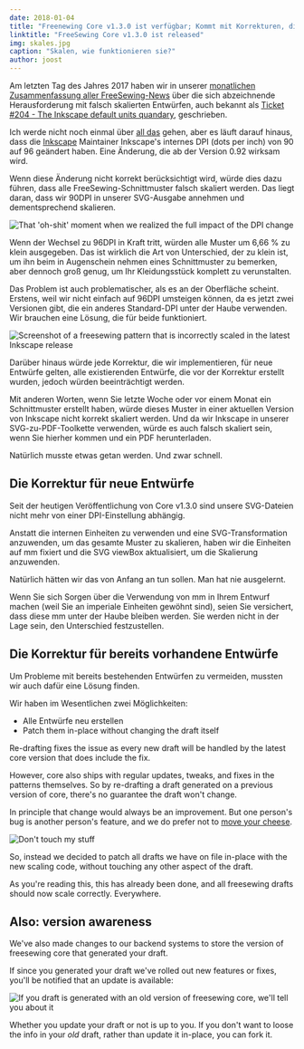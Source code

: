 ```yaml
---
date: 2018-01-04
title: "Freenewing Core v1.3.0 ist verfügbar; Kommt mit Korrekturen, die so gut sind, dass wir sie zu all Ihren Entwürfen zurückportiert haben"
linktitle: "FreeSewing Core v1.3.0 ist released"
img: skales.jpg
caption: "Skalen, wie funktionieren sie?"
author: joost
---
```


Am letzten Tag des Jahres 2017 haben wir in unserer [monatlichen Zusammenfassung aller FreeSewing-News](/blog/roundup-2017-12/) über die sich abzeichnende Herausforderung mit falsch skalierten Entwürfen, auch bekannt als [Ticket #204 - The Inkscape default units quandary](https://github.com/freesewing/core/issues/204), geschrieben.

Ich werde nicht noch einmal über [all das](/blog/roundup-2017-12/) gehen, aber es läuft darauf hinaus, dass die [Inkscape](http://inkscape.org/) Maintainer Inkscape's internes DPI (dots per inch) von 90 auf 96 geändert haben. Eine Änderung, die ab der Version 0.92 wirksam wird.

Wenn diese Änderung nicht korrekt berücksichtigt wird, würde dies dazu führen, dass alle FreeSewing-Schnittmuster falsch skaliert werden. Das liegt daran, dass wir 90DPI in unserer SVG-Ausgabe annehmen und dementsprechend skalieren.

![That 'oh-shit' moment when we realized the full impact of the DPI change](oh-shit.gif)

Wenn der Wechsel zu 96DPI in Kraft tritt, würden alle Muster um 6,66 % zu klein ausgegeben. Das ist wirklich die Art von Unterschied, der zu klein ist, um ihn beim in Augenschein nehmen eines Schnittmuster zu bemerken, aber dennoch groß genug, um Ihr Kleidungsstück komplett zu verunstalten.

Das Problem ist auch problematischer, als es an der Oberfläche scheint. Erstens, weil wir nicht einfach auf 96DPI umsteigen können, da es jetzt zwei Versionen gibt, die ein anderes Standard-DPI unter der Haube verwenden. Wir brauchen eine Lösung, die für beide funktioniert.

![Screenshot of a freesewing pattern that is incorrectly scaled in the latest Inkscape release](inkscape.png)

Darüber hinaus würde jede Korrektur, die wir implementieren, für neue Entwürfe gelten, alle existierenden Entwürfe, die vor der Korrektur erstellt wurden, jedoch würden beeinträchtigt werden.

Mit anderen Worten, wenn Sie letzte Woche oder vor einem Monat ein Schnittmuster erstellt haben, würde dieses Muster in einer aktuellen Version von Inkscape nicht korrekt skaliert werden. Und da wir Inkscape in unserer SVG-zu-PDF-Toolkette verwenden, würde es auch falsch skaliert sein, wenn Sie hierher kommen und ein PDF herunterladen.

Natürlich musste etwas getan werden. Und zwar schnell.

## Die Korrektur für neue Entwürfe

Seit der heutigen Veröffentlichung von Core v1.3.0 sind unsere SVG-Dateien nicht mehr von einer DPI-Einstellung abhängig.

Anstatt die internen Einheiten zu verwenden und eine SVG-Transformation anzuwenden, um das gesamte Muster zu skalieren, haben wir die Einheiten auf mm fixiert und die SVG viewBox aktualisiert, um die Skalierung anzuwenden.

Natürlich hätten wir das von Anfang an tun sollen. Man hat nie ausgelernt.

Wenn Sie sich Sorgen über die Verwendung von mm in Ihrem Entwurf machen (weil Sie an imperiale Einheiten gewöhnt sind), seien Sie versichert, dass diese mm unter der Haube bleiben werden. Sie werden nicht in der Lage sein, den Unterschied festzustellen.

## Die Korrektur für bereits vorhandene Entwürfe

Um Probleme mit bereits bestehenden Entwürfen zu vermeiden, mussten wir auch dafür eine Lösung finden.

Wir haben im Wesentlichen zwei Möglichkeiten:

 - Alle Entwürfe neu erstellen
 - Patch them in-place without changing the draft itself

Re-drafting fixes the issue as every new draft will be handled by the latest core version that does include the fix.

However, core also ships with regular updates, tweaks, and fixes in the patterns themselves. So by re-drafting a draft generated on a previous version of core, there's no guarantee the draft won't change.

In principle that change would always be an improvement. But one person's bug is another person's feature, and we do prefer not to [move your cheese](https://en.wikipedia.org/wiki/Who_Moved_My_Cheese%3F).

![Don't touch my stuff](who-moved-my-cheese.jpg)

So, instead we decided to patch all drafts we have on file in-place with the new scaling code, without touching any other aspect of the draft.

As you're reading this, this has already been done, and all freesewing drafts should now scale correctly. Everywhere.

## Also: version awareness

We've also made changes to our backend systems to store the version of freesewing core that generated your draft.

If since you generated your draft we've rolled out new features or fixes, you'll be notified that an update is available:

![If you draft is generated with an old version of freesewing core, we'll tell you about it](upgrade.png)

Whether you update your draft or not is up to you. If you don't want to loose the info in your *old* draft, rather than update it in-place, you can fork it.

